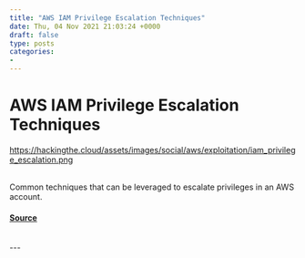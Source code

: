 ```yaml
---
title: "AWS IAM Privilege Escalation Techniques"
date: Thu, 04 Nov 2021 21:03:24 +0000
draft: false
type: posts
categories: 
- 
---
```

# AWS IAM Privilege Escalation Techniques
https://hackingthe.cloud/assets/images/social/aws/exploitation/iam_privilege_escalation.png
<br/>

<br/>
Common techniques that can be leveraged to escalate privileges in an AWS account.

#### [Source](https://hackingthe.cloud/aws/exploitation/iam_privilege_escalation/)

<br/>
---
